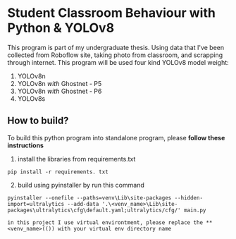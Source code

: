 # Student Classroom Behaviour with Python & YOLOv8

This program is part of my undergraduate thesis. Using data that I've been collected from Roboflow site, taking photo from classroom, and scrapping through internet. This program will be used four kind YOLOv8 model weight:

1. YOLOv8n
2. YOLOv8n _with_ Ghostnet - P5
3. YOLOv8n _with_ Ghostnet - P6
4. YOLOv8s

## How to build?

To build this python program into standalone program, please **follow these instructions**

1. install the libraries from requirements.txt

```shell
pip install -r requirements. txt
```

2. build using pyinstaller by run this command

```shell
pyinstaller --onefile --paths=venv\Lib\site-packages --hidden-import=ultralytics --add-data '.\<venv_name>\Lib\site-packages\ultralytics\cfg\default.yaml;ultralytics/cfg/' main.py
```

    in this project I use virtual environtment, please replace the **<venv_name>(()) with your virtual env directory name
